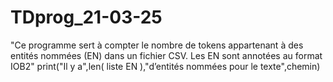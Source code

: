 # TDprog_21-03-25
"Ce programme sert à compter le nombre de tokens appartenant à des entités nommées (EN) dans un fichier CSV. Les EN sont annotées au format IOB2"
print("Il y a",len( liste EN ),"d’entités nommées pour le texte",chemin)
